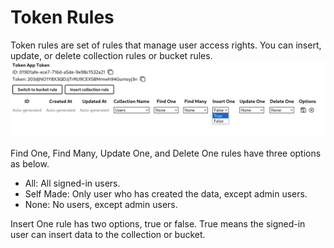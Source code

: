 # Token Rules

Token rules are set of rules that manage user access rights. You can insert, update, or delete collection rules or bucket rules.\
![Token Rules](_assets/token_rules.png)

Find One, Find Many, Update One, and Delete One rules have three options as below.

- All: All signed-in users.
- Self Made: Only user who has created the data, except admin users.
- None: No users, except admin users.

Insert One rule has two options, true or false. True means the signed-in user can insert data to the collection or bucket.
